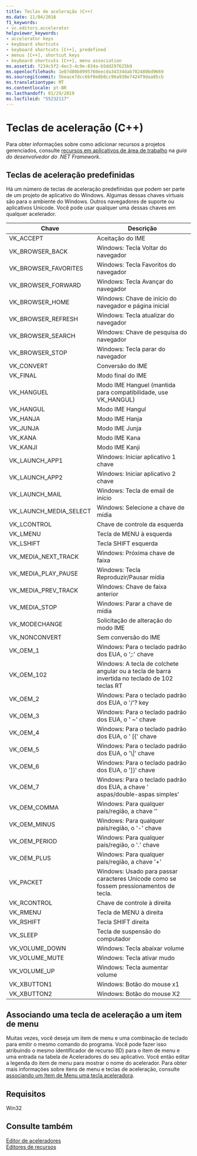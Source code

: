 ```yaml
---
title: Teclas de aceleração (C++)
ms.date: 11/04/2016
f1_keywords:
- vc.editors.accelerator
helpviewer_keywords:
- accelerator keys
- keyboard shortcuts
- keyboard shortcuts [C++], predefined
- menus [C++], shortcut keys
- keyboard shortcuts [C++], menu association
ms.assetid: f234c5f2-4ec3-4c9e-834a-b5dd297625b9
ms.openlocfilehash: 1e87d80b8995760eecda34334dab702480bd9669
ms.sourcegitcommit: 5beace7dcc6bf0e8b8cc96a930e7424f9daa05cb
ms.translationtype: MT
ms.contentlocale: pt-BR
ms.lasthandoff: 01/29/2019
ms.locfileid: "55232117"
---
```

# <a name="accelerator-keys-c"></a>Teclas de aceleração (C++)

Para obter informações sobre como adicionar recursos a projetos gerenciados, consulte [recursos em aplicativos de área de trabalho](/dotnet/framework/resources/index) na *guia do desenvolvedor do .NET Framework*.

## <a name="predefined-accelerator-keys"></a>Teclas de aceleração predefinidas

Há um número de teclas de aceleração predefinidas que podem ser parte de um projeto de aplicativo do Windows. Algumas dessas chaves virtuais são para o ambiente do Windows. Outros navegadores de suporte ou aplicativos Unicode. Você pode usar qualquer uma dessas chaves em qualquer acelerador.

|Chave|Descrição|
|---------|-----------------|
|VK_ACCEPT|Aceitação do IME|
|VK_BROWSER_BACK|Windows: Tecla Voltar do navegador|
|VK_BROWSER_FAVORITES|Windows: Tecla Favoritos do navegador|
|VK_BROWSER_FORWARD|Windows: Tecla Avançar do navegador|
|VK_BROWSER_HOME|Windows: Chave de início do navegador e página inicial|
|VK_BROWSER_REFRESH|Windows: Tecla atualizar do navegador|
|VK_BROWSER_SEARCH|Windows: Chave de pesquisa do navegador|
|VK_BROWSER_STOP|Windows: Tecla parar do navegador|
|VK_CONVERT|Conversão do IME|
|VK_FINAL|Modo final do IME|
|VK_HANGUEL|Modo IME Hanguel (mantida para compatibilidade, use VK_HANGUL)|
|VK_HANGUL|Modo IME Hangul|
|VK_HANJA|Modo IME Hanja|
|VK_JUNJA|Modo IME Junja|
|VK_KANA|Modo IME Kana|
|VK_KANJI|Modo IME Kanji|
|VK_LAUNCH_APP1|Windows: Iniciar aplicativo 1 chave|
|VK_LAUNCH_APP2|Windows: Iniciar aplicativo 2 chave|
|VK_LAUNCH_MAIL|Windows: Tecla de email de início|
|VK_LAUNCH_MEDIA_SELECT|Windows: Selecione a chave de mídia|
|VK_LCONTROL|Chave de controle da esquerda|
|VK_LMENU|Tecla de MENU à esquerda|
|VK_LSHIFT|Tecla SHIFT esquerda|
|VK_MEDIA_NEXT_TRACK|Windows: Próxima chave de faixa|
|VK_MEDIA_PLAY_PAUSE|Windows: Tecla Reproduzir/Pausar mídia|
|VK_MEDIA_PREV_TRACK|Windows: Chave de faixa anterior|
|VK_MEDIA_STOP|Windows: Parar a chave de mídia|
|VK_MODECHANGE|Solicitação de alteração do modo IME|
|VK_NONCONVERT|Sem conversão do IME|
|VK_OEM_1|Windows: Para o teclado padrão dos EUA, o ';:' chave|
|VK_OEM_102|Windows: A tecla de colchete angular ou a tecla de barra invertida no teclado de 102 teclas RT|
|VK_OEM_2|Windows: Para o teclado padrão dos EUA, o '/'? key|
|VK_OEM_3|Windows: Para o teclado padrão dos EUA, o ' ~' chave|
|VK_OEM_4|Windows: Para o teclado padrão dos EUA, o ' [{' chave|
|VK_OEM_5|Windows: Para o teclado padrão dos EUA, o '\\&#124;' chave|
|VK_OEM_6|Windows: Para o teclado padrão dos EUA, o ']}' chave|
|VK_OEM_7|Windows: Para o teclado padrão dos EUA, a chave ' aspas/double-aspas simples'|
|VK_OEM_COMMA|Windows: Para qualquer país/região, a chave ''|
|VK_OEM_MINUS|Windows: Para qualquer país/região, o '-' chave|
|VK_OEM_PERIOD|Windows: Para qualquer país/região, o '.' chave|
|VK_OEM_PLUS|Windows: Para qualquer país/região, a chave '+'|
|VK_PACKET|Windows: Usado para passar caracteres Unicode como se fossem pressionamentos de tecla.|
|VK_RCONTROL|Chave de controle à direita|
|VK_RMENU|Tecla de MENU à direita|
|VK_RSHIFT|Tecla SHIFT direita|
|VK_SLEEP|Tecla de suspensão do computador|
|VK_VOLUME_DOWN|Windows: Tecla abaixar volume|
|VK_VOLUME_MUTE|Windows: Tecla ativar mudo|
|VK_VOLUME_UP|Windows: Tecla aumentar volume|
|VK_XBUTTON1|Windows: Botão do mouse x1|
|VK_XBUTTON2|Windows: Botão do mouse X2|

## <a name="associating-an-accelerator-key-with-a-menu-item"></a>Associando uma tecla de aceleração a um item de menu

Muitas vezes, você deseja um item de menu e uma combinação de teclado para emitir o mesmo comando do programa. Você pode fazer isso atribuindo o mesmo identificador de recurso (ID) para o item de menu e uma entrada na tabela de Aceleradores do seu aplicativo. Você então editar a legenda do item de menu para mostrar o nome do acelerador. Para obter mais informações sobre itens de menu e teclas de aceleração, consulte [associando um Item de Menu uma tecla aceleradora](../windows/associating-a-menu-command-with-an-accelerator-key.md).

## <a name="requirements"></a>Requisitos

Win32

## <a name="see-also"></a>Consulte também

[Editor de aceleradores](../windows/accelerator-editor.md)<br/>
[Editores de recursos](../windows/resource-editors.md)
